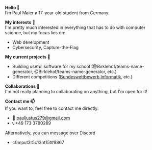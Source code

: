 <b>Hello 👋</b><br>
I’m Paul Maier a 17-year-old student from Germany.

<b>My interests 👀</b><br>
I'm pretty much interested in everything that has to do with computer science, but my focus lies on:
- Web development
- Cybersecurity, Capture-the-Flag

<b>My current projects 🌱</b><br>
- Building useful software for my school (@Birklehof/teams-name-generator, @Birklehof/teams-name-generator, etc.)
- Different competitions ([Bundeswettbewerb Informatik](https://bwinf.de/bundeswettbewerb/), etc.)

<b>Collaborations 💞️</b><br>
I'm not really planning to collaborating on anything, but I'm open for it!

<b>Contact me 📫</b><br>
If you want to, feel free to contact me directly:
- 📧 pauljustus279@gmail.com
- 📞 +49 173 3780289

Alternatively, you can message over Discord
- c0mput3r5c13nt15t#8867
